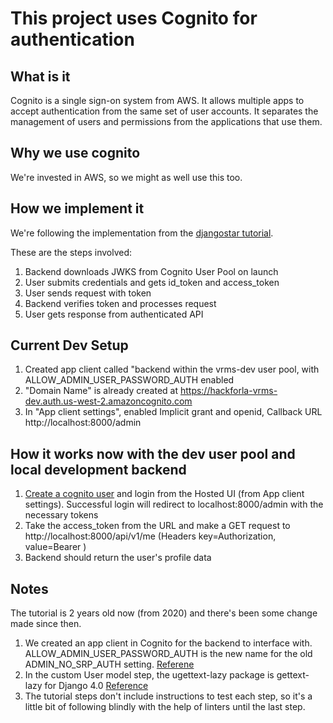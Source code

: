 # This project uses Cognito for authentication

## What is it

Cognito is a single sign-on system from AWS. It allows multiple apps to accept authentication from the same set of user accounts. It separates the management of users and permissions from the applications that use them.

## Why we use cognito

We're invested in AWS, so we might as well use this too.

## How we implement it

We're following the implementation from the [djangostar tutorial](https://djangostars.com/blog/bootstrap-django-app-with-cognito/).

These are the steps involved:

1. Backend downloads JWKS from Cognito User Pool on launch
2. User submits credentials and gets id_token and access_token
3. User sends request with token
4. Backend verifies token and processes request
5. User gets response from authenticated API

## Current Dev Setup

1. Created app client called "backend within the vrms-dev user pool, with ALLOW_ADMIN_USER_PASSWORD_AUTH enabled
2. "Domain Name" is already created at https://hackforla-vrms-dev.auth.us-west-2.amazoncognito.com
3. In "App client settings", enabled Implicit grant and openid, Callback URL http://localhost:8000/admin

## How it works now with the dev user pool and local development backend

1. [Create a cognito user](https://hackforla-vrms-dev.auth.us-west-2.amazoncognito.com/login?client_id=3e3bi1ct2ks9rcktrde8v60v3u&response_type=token&scope=openid&redirect_uri=http://localhost:8000/admin) and login from the Hosted UI (from App client settings). Successful login will redirect to localhost:8000/admin with the necessary tokens
2. Take the access_token from the URL and make a GET request to http://localhost:8000/api/v1/me (Headers key=Authorization, value=Bearer <token>)
3. Backend should return the user's profile data

## Notes

The tutorial is 2 years old now (from 2020) and there's been some change made since then.

1. We created an app client in Cognito for the backend to interface with. ALLOW_ADMIN_USER_PASSWORD_AUTH is the new name for the old ADMIN_NO_SRP_AUTH setting. [Referene](https://docs.aws.amazon.com/cognito/latest/developerguide/amazon-cognito-user-pools-authentication-flow.html)
2. In the custom User model step, the ugettext-lazy package is gettext-lazy for Django 4.0 [Reference](https://forum.djangoproject.com/t/importerror-cannot-import-name-ugettext-lazy-from-django-utils-translation/10943/3)
3. The tutorial steps don't include instructions to test each step, so it's a little bit of following blindly with the help of linters until the last step.
